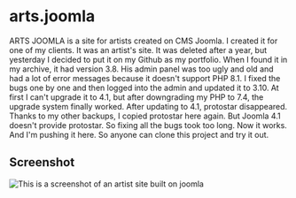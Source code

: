 # arts.joomla
ARTS JOOMLA is a site for artists created on CMS Joomla.
I created it for one of my clients. It was an artist's site. It was deleted after a year, but yesterday I decided to put it on my Github as my portfolio.
When I found it in my archive, it had version 3.8. His admin panel was too ugly and old and had a lot of error messages because it doesn't support PHP 8.1.
I fixed the bugs one by one and then logged  into the admin and updated it to 3.10.
At first I can't upgrade it  to 4.1, but after downgrading my PHP to 7.4, the upgrade system finally worked.
After updating to 4.1, protostar disappeared. Thanks to my other backups, I copied protostar here again. But Joomla 4.1 doesn't provide protostar. So fixing all the bugs took too long. Now it works. And I'm pushing it here. So anyone can clone this project and try it out.


## Screenshot

![This is a screenshot of an artist site built on joomla](/artsJoomla-Screenshot.png)
